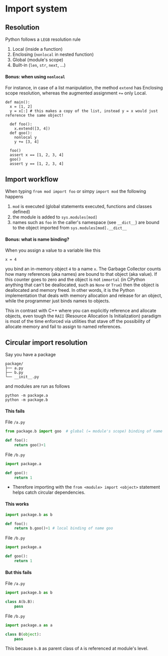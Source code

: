 # Import system

## Resolution
Python follows a `LEGB` resolution rule
1. Local (inside a function)
2. Enclosing (`nonlocal` in nested function)
3. Global (module's scope)
4. Built-in (`len`, `str`, `next`, ...)

#### Bonus: when using `nonlocal`
For instance, in case of a list manipulation, the method `extend` has Enclosing scope resolution, whereas the augmented assignment `+=` only Local.
```
def main():
  x = [1, 2]
  y = x[:] # this makes a copy of the list, instead y = x would just reference the same object!

  def foo():
    x.extend([3, 4])
  def goo():
    nonlocal y
    y += [3, 4]

  foo()
  assert x == [1, 2, 3, 4]
  goo()
  assert y == [1, 2, 3, 4]
```

## Import workflow
When typing `from mod import foo` or simpy `import mod` the following happens
1. `mod` is executed (global statements executed, functions and classes defined)
2. the module is added to `sys.modules[mod]`
3. names such as `foo` in the caller's namespace (see `__dict__`) are bound to the object imported from `sys.modules[mod].__dict__`

#### Bonus: what is name binding?
When you assign a value to a variable like this
```
x = 4
```
you bind an in-memory object `4` to a name `x`. The Garbage Collector counts how many references (aka names) are bound to that object (aka value). If this counter goes to zero and the object is not `immortal` (in CPython anything that can't be deallocated, such as `None` or `True`) then the object is deallocated and memory freed. In other words, it is the Python implementation that deals with memory allocation and release for an object, while the programmer just binds names to objects. 

This in contrast with C++ where you can explicitly reference and allocate objects, even tough the `RAII` (Resource Allocation Is Initialization) paradigm is most of the time enforced via utilities that stave off the possibility of allocate memory and fail to assign to named references.

## Circular import resolution
Say you have a package
```
package/
├── a.py
├── b.py
└── __init__.py
```
and modules are run as follows
```
python -m package.a
python -m package.b
```

#### This fails
File `/a.py`
```python title="/a.py"
from package.b import goo  # global (= module's scope) binding of name goo

def foo():
    return goo()+1
```
File `/b.py`
```python title="/b.py"
import package.a

def goo():
    return 1
```
* Therefore importing with the `from <module> import <object>` statement helps catch circular dependencies.

#### This works
```python title="/a.py"
import package.b as b

def foo():
    return b.goo()+1 # local binding of name goo
```
File `/b.py`
```python title="/b.py"
import package.a

def goo():
    return 1
```

#### But this fails
File `/a.py`
```python title="/a.py"
import package.b as b

class A(b.B):
    pass
```
File `/b.py`
```python title="/b.py"
import package.a as a

class B(object):
    pass
```
This because `b.B` as parent class of `A` is referenced at module's level.
